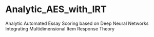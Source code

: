 # Analytic_AES_with_IRT
Analytic Automated Essay Scoring based on Deep Neural Networks Integrating Multidimensional Item Response Theory

